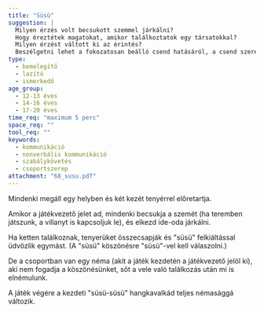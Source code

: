 ```yaml
---
title: "Süsü"
suggestion: | 
  Milyen érzés volt becsukott szemmel járkálni? 
  Hogy éreztétek magatokat, amikor találkoztatok egy társatokkal? 
  Milyen érzést váltott ki az érintés?
  Beszélgetni lehet a fokozatosan beálló csend hatásáról, a csend szerepéről az életünkben.
type:
  - bemelegítő
  - lazító
  - ismerkedő
age_group:
  - 12-13 éves
  - 14-16 éves
  - 17-20 éves
time_req: "maximum 5 perc"
space_req: ""
tool_req: ""
keywords: 
  - kommunikáció
  - nonverbális kommunikáció
  - szabálykövetés
  - csoportszerep
attachment: "68_susu.pdf"
---
```


Mindenki megáll egy helyben és két kezét tenyérrel előretartja.

Amikor a játékvezető jelet ad, mindenki becsukja a szemét (ha teremben játszunk, a villanyt is kapcsoljuk le), és elkezd ide-oda járkálni.

Ha ketten találkoznak, tenyerüket összecsapják és "süsü" felkiáltással üdvözlik egymást. (A "süsü" köszönésre "süsü"-vel kell válaszolni.)

De a csoportban van egy néma (akit a játék kezdetén a játékvezető jelöl ki), aki nem fogadja a köszönésünket, sőt a vele való találkozás után mi is elnémulunk.

A játék végére a kezdeti "süsü-süsü" hangkavalkád teljes némasággá változik.
  
  
